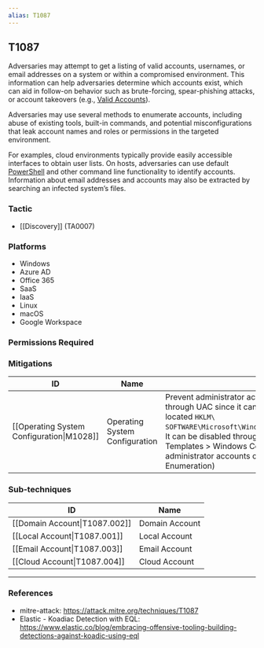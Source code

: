 ```yaml
---
alias: T1087
---
```


## T1087

Adversaries may attempt to get a listing of valid accounts, usernames, or email addresses on a system or within a compromised environment. This information can help adversaries determine which accounts exist, which can aid in follow-on behavior such as brute-forcing, spear-phishing attacks, or account takeovers (e.g., [Valid Accounts](https://attack.mitre.org/techniques/T1078)).

Adversaries may use several methods to enumerate accounts, including abuse of existing tools, built-in commands, and potential misconfigurations that leak account names and roles or permissions in the targeted environment.

For examples, cloud environments typically provide easily accessible interfaces to obtain user lists. On hosts, adversaries can use default [PowerShell](https://attack.mitre.org/techniques/T1059/001) and other command line functionality to identify accounts. Information about email addresses and accounts may also be extracted by searching an infected system’s files.


### Tactic
- [[Discovery]] (TA0007)

### Platforms
- Windows
- Azure AD
- Office 365
- SaaS
- IaaS
- Linux
- macOS
- Google Workspace

### Permissions Required

### Mitigations

| ID | Name | Description |
| --- | --- | --- |
| [[Operating System Configuration\|M1028]] | Operating System Configuration | Prevent administrator accounts from being enumerated when an application is elevating through UAC since it can lead to the disclosure of account names. The Registry key is located <code>HKLM\ SOFTWARE\Microsoft\Windows\CurrentVersion\Policies\CredUI\EnumerateAdministrators</code>. It can be disabled through GPO: Computer Configuration > [Policies] > Administrative Templates > Windows Components > Credential User Interface: E numerate administrator accounts on elevation. (Citation: UCF STIG Elevation Account Enumeration) |

### Sub-techniques

| ID | Name |
| --- | --- |
| [[Domain Account\|T1087.002]] | Domain Account |
| [[Local Account\|T1087.001]] | Local Account |
| [[Email Account\|T1087.003]] | Email Account |
| [[Cloud Account\|T1087.004]] | Cloud Account |


---
### References

- mitre-attack: https://attack.mitre.org/techniques/T1087
- Elastic - Koadiac Detection with EQL: https://www.elastic.co/blog/embracing-offensive-tooling-building-detections-against-koadic-using-eql
